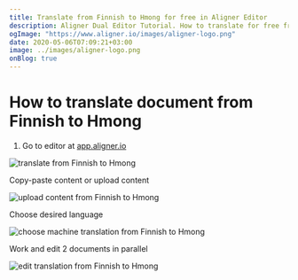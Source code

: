 ```yaml
---
title: Translate from Finnish to Hmong for free in Aligner Editor
description: Aligner Dual Editor Tutorial. How to translate for free from Finnish to Hmong. Aligner is multilingual document management platform. 
ogImage: "https://www.aligner.io/images/aligner-logo.png"
date: 2020-05-06T07:09:21+03:00
image: ../images/aligner-logo.png
onBlog: true
---
```


# How to translate document from Finnish to Hmong

1. Go to editor at [app.aligner.io](https://app.aligner.io "Aligner App web page")

![translate from Finnish to Hmong](../aligner-blank-editor.png "translate from Finnish to Hmong")

Copy-paste content or upload content

![upload content from Finnish to Hmong](../aligner-uploaded-document.png "upload content from Finnish to Hmong")

Choose desired language

![choose machine translation from Finnish to Hmong](../aligner-language-dropdown.png "choose machine translation from Finnish to Hmong")

Work and edit 2 documents in parallel

![edit translation from Finnish to Hmong](../aligner-double-sitded-editor.png "edit translation from Finnish to Hmong")

